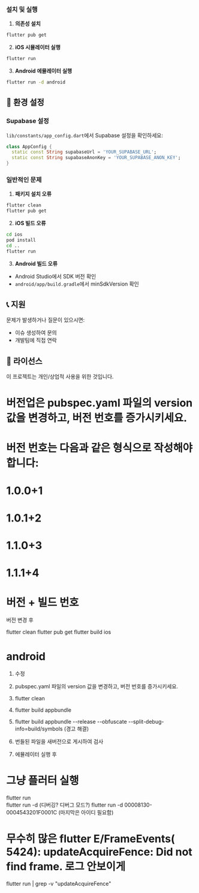 
### 설치 및 실행

1. **의존성 설치**
```bash
flutter pub get
```

2. **iOS 시뮬레이터 실행**
```bash
flutter run
```

3. **Android 에뮬레이터 실행**
```bash
flutter run -d android
```

## 🔧 환경 설정

### Supabase 설정
`lib/constants/app_config.dart`에서 Supabase 설정을 확인하세요:

```dart
class AppConfig {
  static const String supabaseUrl = 'YOUR_SUPABASE_URL';
  static const String supabaseAnonKey = 'YOUR_SUPABASE_ANON_KEY';
}
```



### 일반적인 문제

1. **패키지 설치 오류**
```bash
flutter clean
flutter pub get
```

2. **iOS 빌드 오류**
```bash
cd ios
pod install
cd ..
flutter run
```

3. **Android 빌드 오류**
- Android Studio에서 SDK 버전 확인
- `android/app/build.gradle`에서 minSdkVersion 확인

## 📞 지원

문제가 발생하거나 질문이 있으시면:
- 이슈 생성하여 문의
- 개발팀에 직접 연락

## 📄 라이선스

이 프로젝트는 개인/상업적 사용을 위한 것입니다.



# 버전업은 pubspec.yaml 파일의 version 값을 변경하고, 버전 번호를 증가시키세요.

# 버전 번호는 다음과 같은 형식으로 작성해야 합니다:

# 1.0.0+1

# 1.0.1+2

# 1.1.0+3

# 1.1.1+4

# 버전 + 빌드 번호

버전 변경 후 

flutter clean
flutter pub get
flutter build ios



# android

1. 수정
2. pubspec.yaml 파일의 version 값을 변경하고, 버전 번호를 증가시키세요.
3. flutter clean
4. flutter build appbundle
5. flutter build appbundle --release --obfuscate --split-debug-info=build/symbols 
(경고 해결)

6. 번들된 파일을 새버전으로 게시하여 검사


7. 에뮬레이터 실행 후 
# 그냥 플러터 실행
flutter run  
flutter run -d (디버깅? 디버그 모드?)
flutter run -d 00008130-0004543201F0001C (마지막은 아이디 필요함)

# 무수히 많은 flutter E/FrameEvents( 5424): updateAcquireFence: Did not find frame. 로그 안보이게
flutter run | grep -v "updateAcquireFence"
